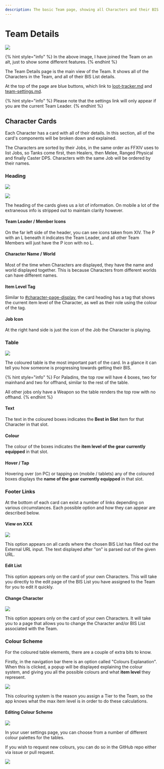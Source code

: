 ```yaml
---
description: The basic Team page, showing all Characters and their BIS List progression.
---
```


# Team Details

![](<../.gitbook/assets/image (12) (1).png>)

{% hint style="info" %}
In the above image, I have joined the Team on an alt, just to show some different features.&#x20;
{% endhint %}

The Team Details page is the main view of the Team. It shows all of the Characters in the Team, and all of their BIS List details.&#x20;

At the top of the page are blue buttons, which link to [loot-tracker.md](loot-tracker.md "mention") and [team-settings.md](team-settings.md "mention").&#x20;

{% hint style="info" %}
Please note that the settings link will only appear if you are the current Team Leader.
{% endhint %}

## Character Cards

Each Character has a card with all of their details. In this section, all of the card's components will be broken down and explained.

The Characters are sorted by their Jobs, in the same order as FFXIV uses to list Jobs, so Tanks come first, then Healers, then Melee, Ranged Physical and finally Caster DPS. Characters with the same Job will be ordered by their names.

### Heading

![](../.gitbook/assets/image.png)

![](<../.gitbook/assets/image (16).png>)

The heading of the cards gives us a lot of information. On mobile a lot of the extraneous info is stripped out to maintain clarity however.

#### Team Leader / Member Icons

On the far left side of the header, you can see icons taken from XIV. The P with an L beneath it indicates the Team Leader, and all other Team Members will just have the P icon with no L.

#### Character Name / World

Most of the time when Characters are displayed, they have the name and world displayed together. This is because Characters from different worlds can have different names.

#### Item Level Tag

Similar to [#character-page-display](../characters/bis-lists.md#character-page-display "mention"), the card heading has a tag that shows the current item level of the Character, as well as their role using the colour of the tag.

#### Job Icon

At the right hand side is just the icon of the Job the Character is playing.

### Table

![](<../.gitbook/assets/image (11).png>)

The coloured table is the most important part of the card. In a glance it can tell you how someone is progressing towards getting their BIS.

{% hint style="info" %}
For Paladins, the top row will have 4 boxes, two for mainhand and two for offhand, similar to the rest of the table.&#x20;

All other jobs only have a Weapon so the table renders the top row with no offhand.
{% endhint %}

#### Text

The text in the coloured boxes indicates the **Best in Slot** item for that Character in that slot.

#### Colour

The colour of the boxes indicates the **item level of the gear currently equipped** in that slot.

#### Hover / Tap&#x20;

Hovering over (on PC) or tapping on (mobile / tablets) any of the coloured boxes displays the **name of the gear currently equipped** in that slot.

### Footer Links

At the bottom of each card can exist a number of links depending on various circumstances. Each possible option and how they can appear are described below.

#### &#x20;View on XXX

![](<../.gitbook/assets/image (5) (1).png>)

This option appears on all cards where the chosen BIS List has filled out the External URL input. The text displayed after "on" is parsed out of the given URL.

#### Edit List

This option appears only on the card of your own Characters. This will take you directly to the edit page of the BIS List you have assigned to the Team for you to edit it quickly.

#### Change Character

![](<../.gitbook/assets/image (23) (1).png>)

This option appears only on the card of your own Characters. It will take you to a page that allows you to change the Character and/or BIS List associated with the Team.

### Colour Scheme

For the coloured table elements, there are a couple of extra bits to know.

Firstly, in the navigation bar there is an option called "Colours Explanation". When this is clicked, a popup will be displayed explaining the colour system, and giving you all the possible colours and what **item level** they represent.

![](<../.gitbook/assets/image (14).png>)

This colouring system is the reason you assign a Tier to the Team, so the app knows what the max item level is in order to do these calculations.

#### Editing Colour Scheme

![](<../.gitbook/assets/image (15).png>)

In your user settings page, you can choose from a number of different colour palettes for the tables.&#x20;

If you wish to request new colours, you can do so in the GitHub repo either via issue or pull request.

![](<../.gitbook/assets/image (9).png>)
